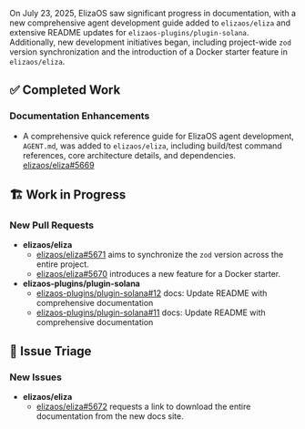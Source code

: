 On July 23, 2025, ElizaOS saw significant progress in documentation, with a new comprehensive agent development guide added to `elizaos/eliza` and extensive README updates for `elizaos-plugins/plugin-solana`. Additionally, new development initiatives began, including project-wide `zod` version synchronization and the introduction of a Docker starter feature in `elizaos/eliza`.

## ✅ Completed Work

### Documentation Enhancements
- A comprehensive quick reference guide for ElizaOS agent development, `AGENT.md`, was added to `elizaos/eliza`, including build/test command references, core architecture details, and dependencies. [elizaos/eliza#5669](https://github.com/elizaos/eliza/pull/5669)

## 🏗️ Work in Progress

### New Pull Requests
- **elizaos/eliza**
    - [elizaos/eliza#5671](https://github.com/elizaos/eliza/pull/5671) aims to synchronize the `zod` version across the entire project.
    - [elizaos/eliza#5670](https://github.com/elizaos/eliza/pull/5670) introduces a new feature for a Docker starter.
- **elizaos-plugins/plugin-solana**
    - [elizaos-plugins/plugin-solana#12](https://github.com/elizaos-plugins/plugin-solana/pull/12) docs: Update README with comprehensive documentation
    - [elizaos-plugins/plugin-solana#11](https://github.com/elizaos-plugins/plugin-solana/pull/11) docs: Update README with comprehensive documentation

## 🐞 Issue Triage

### New Issues
- **elizaos/eliza**
    - [elizaos/eliza#5672](https://github.com/elizaos/eliza/issues/5672) requests a link to download the entire documentation from the new docs site.